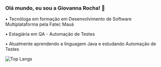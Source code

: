 ### Olá mundo, eu sou a Giovanna Rocha! 💜
<p>

•  Tecnóloga em formação em Desenvolvimento de Software Multiplataforma pela Fatec Mauá 

•  Estagiária em QA - Automação de Testes

•  Atualmente aprendendo a linguagem Java e estudando Automação de Testes 


![Top Langs](https://github-readme-stats.vercel.app/api/top-langs/?username=GiovannaRochaMachado&hide_progress=true)
<!-- [![Giovanna's GitHub stats](https://github-readme-stats.vercel.app/api?username=GiovannaRochaMachado)](https://github.com/GiovannaRochaMachado/github-readme-stats) -->
